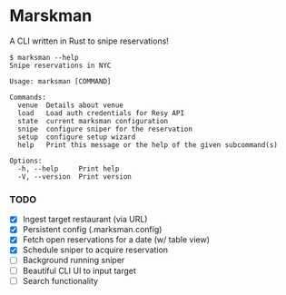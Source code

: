 # Marskman
A CLI written in Rust to snipe reservations!

```
$ marksman --help
Snipe reservations in NYC

Usage: marksman [COMMAND]

Commands:
  venue  Details about venue
  load   Load auth credentials for Resy API
  state  current marksman configuration
  snipe  configure sniper for the reservation
  setup  configure setup wizard
  help   Print this message or the help of the given subcommand(s)

Options:
  -h, --help     Print help
  -V, --version  Print version
```

### TODO 

- [X] Ingest target restaurant (via URL)
- [X] Persistent config (.marksman.config)
- [X] Fetch open reservations for a date (w/ table view)
- [X] Schedule sniper to acquire reservation
- [ ] Background running sniper 
- [ ] Beautiful CLI UI to input target
- [ ] Search functionality
